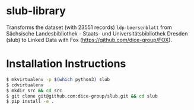 # slub-library

Transforms the dataset (with 23551 records) `ldp-boersenblatt` from Sächsische Landesbibliothek - Staats- und Universitätsbibliothek Dresden (slub) to Linked Data with Fox (https://github.com/dice-group/FOX).


# Installation Instructions
```bash
$ mkvirtualenv -p $(which python3) slub
$ cdvirtualenv
$ mkdir src && cd src
$ git clone git@github.com:dice-group/slub.git && cd slub
$ pip install -e .
```
